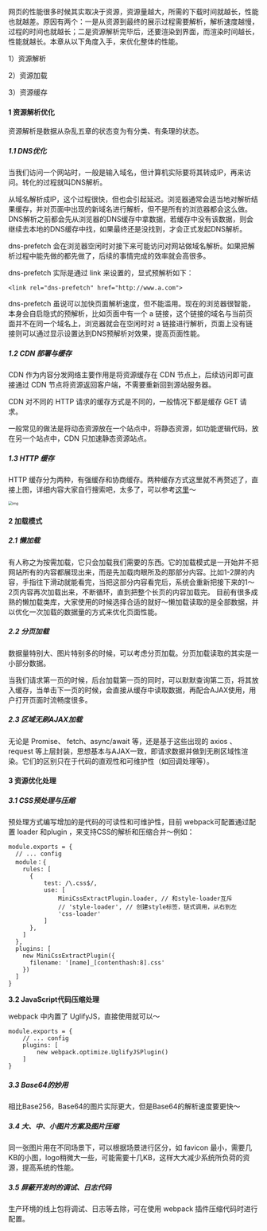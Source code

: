 网页的性能很多时候其实取决于资源，资源量越大，所需的下载时间就越长，性能也就越差。原因有两个：一是从资源到最终的展示过程需要解析，解析速度越慢，过程的时间也就越长；二是资源解析完毕后，还要渲染到界面，而渲染时间越长，性能就越长。本章从以下角度入手，来优化整体的性能。

1）资源解析

2）资源加载

3）资源缓存

#### 1 资源解析优化

资源解析是数据从杂乱五章的状态变为有分类、有条理的状态。

##### 1.1 DNS优化

当我们访问一个网站时，一般是输入域名，但计算机实际要将其转成IP，再来访问。转化的过程就叫DNS解析。

从域名解析成IP，这个过程很快，但也会引起延迟。浏览器通常会适当地对解析结果缓存，并对页面中出现的新域名进行解析，但不是所有的浏览器都会这么做。DNS解析之前都会先从浏览器的DNS缓存中拿数据，若缓存中没有该数据，则会继续去本地的DNS缓存中找，如果最终还是没找到，才会正式发起DNS解析。

dns-prefetch 会在浏览器空闲时对接下来可能访问对网站做域名解析。如果把解析过程中能先做的都先做了，后续的事情完成的效率就会高很多。

dns-prefetch 实际是通过 link 来设置的，显式预解析如下：

```
<link rel="dns-prefetch" href="http://www.a.com">
```

dns-prefetch 虽说可以加快页面解析速度，但不能滥用。现在的浏览器很智能，本身会自启隐式的预解析，比如页面中有一个 a 链接，这个链接的域名与当前页面并不在同一个域名上，浏览器就会在空闲时对 a 链接进行解析，页面上没有链接则可以通过显示设置达到DNS预解析对效果，提高页面性能。

##### 1.2 CDN 部署与缓存

CDN 作为内容分发网络主要作用是将资源缓存在 CDN 节点上，后续访问即可直接通过 CDN 节点将资源返回客户端，不需要重新回到源站服务器。

CDN 对不同的 HTTP 请求的缓存方式是不同的，一般情况下都是缓存 GET 请求。

一般常见的做法是将动态资源放在一个站点中，将静态资源，如功能逻辑代码，放在另一个站点中，CDN 只加速静态资源站点。

##### 1.3 HTTP 缓存

HTTP 缓存分为两种，有强缓存和协商缓存。两种缓存方式这里就不再赘述了，直接上图，详细内容大家自行搜索吧，太多了，可以参考[这里](https://github.com/Dliling/Blob/issues/29)～

<img src="https://mmbiz.qpic.cn/mmbiz_jpg/ftIoaH9FicoaNIibaxO5mq1jVaapfH3ibJa0ECTgiciaFdzcgGlCE5lOE37Tm0jvnl06olpGQwWMtSOVc5icUYe3dqkA/640?wx_fmt=jpeg" alt="img" style="zoom:50%;" />

#### 2 加载模式

##### 2.1 懒加载

有人称之为按需加载，它只会加载我们需要的东西。它的加载模式是一开始并不把网站所有的内容都展现出来，而是先加载肉眼所及的那部分内容。比如1-2屏的内容，手指往下滑动就能看完，当把这部分内容看完后，系统会重新把接下来的1～2页内容再次加载出来，不断循环，直到把整个长页的内容加载完。
目前有很多成熟的懒加载类库，大家使用的时候选择合适的就好～懒加载读取的是全部数据，并以优化一次加载的数据量的方式来优化页面性能。

##### 2.2 分页加载

数据量特别大、图片特别多的时候，可以考虑分页加载。分页加载读取的其实是一小部分数据。

当我们请求第一页的时候，后台加载第一页的同时，可以默默查询第二页，将其放入缓存，当单击下一页的时候，会直接从缓存中读取数据，再配合AJAX使用，用户打开页面时流畅度很多。

##### 2.3 区域无刷AJAX加载

无论是 Promise、 fetch、async/await 等，还是基于这些出现的 axios 、request 等上层封装，思想基本与AJAX一致，即请求数据并做到无刷区域性渲染。它们的区别只在于代码的直观性和可维护性（如回调处理等）。

#### 3 资源优化处理

##### 3.1 CSS预处理与压缩

预处理方式编写增加的是代码的可读性和可维护性，目前 webpack可配置通过配置 loader 和plugin ，来支持CSS的解析和压缩合并～例如：

```
module.exports = {
  // ... config
  module：{
    rules: [
      {
          test: /\.css$/,
          use: [
              MiniCssExtractPlugin.loader, // 和style-loader互斥
              // 'style-loader', // 创建style标签，链式调用，从右到左
              'css-loader'
          ]
      },
    ] 
  }, 
  plugins: [
    new MiniCssExtractPlugin({
      filename: '[name]_[contenthash:8].css'
    })
  ]
}
```

**3.2 JavaScript代码压缩处理**

webpack 中内置了 UglifyJS，直接使用就可以～

```
module.exports = {  
	// ... config 
	plugins: [    
		new webpack.optimize.UglifyJSPlugin()  
	]
}
```

##### 3.3 Base64的妙用

相比Base256，Base64的图片实际更大，但是Base64的解析速度要更快～

##### 3.4 大、中、小图片方案及图片压缩

同一张图片用在不同场景下，可以根据场景进行区分，如 favicon 最小，需要几KB的小图，logo稍微大一些，可能需要十几KB，这样大大减少系统所负荷的资源，提高系统的性能。

##### 3.5 屏蔽开发时的调试、日志代码

生产环境的线上包将调试、日志等去除，可在使用 webpack 插件压缩代码时进行配置。